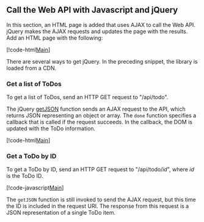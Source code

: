 ## Call the Web API with Javascript and jQuery

In this section, an HTML page is added that uses AJAX to call the Web API. jQuery makes the AJAX requests and updates the page with the results. Add an HTML page with the following:

[!code-html[Main](samples/sample3.html)]

There are several ways to get jQuery. In the preceding snippet, the library is loaded from a CDN.

### Get a list of ToDos

To get a list of ToDos, send an HTTP GET request to &quot;/api/todo&quot;.

The jQuery [getJSON](https://api.jquery.com/jQuery.getJSON/) function sends an AJAX request to the API, which returns JSON representing an object or array. The `done` function specifies a callback that is called if the request succeeds. In the callback, the DOM is updated with the ToDo information.

[!code-html[Main](samples/sample4.html)]

### Get a ToDo by ID

To get a ToDo by ID, send an HTTP GET request to &quot;/api/todo/*id*&quot;, where *id* is the ToDo ID.

[!code-javascript[Main](samples/sample5.js)]

The `getJSON` function is still invoked to send the AJAX request, but this time the ID is included in the request URI. The response from this request is a JSON representation of a single ToDo item.
